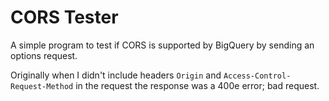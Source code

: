 # CORS Tester

A simple program to test if CORS is supported by BigQuery by sending
an options request.

Originally when I didn't include headers `Origin` and `Access-Control-Request-Method`
in the request the response was a 400e error; bad request.